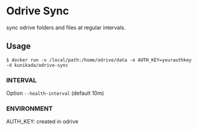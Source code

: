 # Odrive Sync

sync odrive folders and files at regular intervals. 

## Usage

    $ docker run -v /local/path:/home/odrive/data -e AUTH_KEY=yourauthkey -d kunikada/odrive-sync

### INTERVAL

Option `--health-interval` (default 10m)

### ENVIRONMENT

AUTH_KEY: created in odrive
